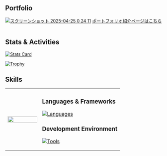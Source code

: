 ## Portfolio
[![スクリーンショット 2025-04-25 0 24 11](https://github.com/user-attachments/assets/cd5b6ccc-6b48-4993-b493-ce3356288121)](https://github.com/masaengineer/parts-sync-app)
[ポートフォリオ紹介ページはこちら](https://github.com/masaengineer/parts-sync-app)  
<br>


## Stats & Activities

[![Stats Card](https://github-profile-summary-cards.vercel.app/api/cards/stats?username=masaengineer&theme=tokyonight)](https://github.com/vn7n24fzkq/github-profile-summary-cards)

[![Trophy](https://github-profile-trophy.vercel.app/?username=masaengineer&theme=tokyonight&title=-Stars,-Followers,-Reviews,-Experience)](https://github.com/ryo-ma/github-profile-trophy)


## Skills

<table>
<tr>
<td width="30%">
<img src="https://github.com/user-attachments/assets/2ad1bd7d-180c-4cec-a569-24c445afb171" width="100%" height="100%">
</td>
<td style="vertical-align: bottom;">

### Languages & Frameworks

[![Languages](https://skillicons.dev/icons?i=ruby,rails,html,css,aaa,js,tailwind,sass,react&perline=5)](https://skillicons.dev)

### Development Environment

[![Tools](https://skillicons.dev/icons?i=aws,git,github,postgresql,mysql,docker,redis,vscode,vim,figma,postman,notion&perline=6)](https://skillicons.dev)

</td>
</tr>
</table>

